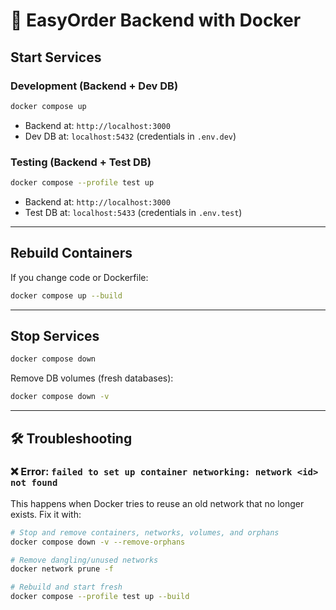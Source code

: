 # 🚀 EasyOrder Backend with Docker

## Start Services

### Development (Backend + Dev DB)

```bash
docker compose up
```

- Backend at: `http://localhost:3000`
- Dev DB at: `localhost:5432` (credentials in `.env.dev`)

### Testing (Backend + Test DB)

```bash
docker compose --profile test up
```

- Backend at: `http://localhost:3000`
- Test DB at: `localhost:5433` (credentials in `.env.test`)

---

## Rebuild Containers

If you change code or Dockerfile:

```bash
docker compose up --build
```

---

## Stop Services

```bash
docker compose down
```

Remove DB volumes (fresh databases):

```bash
docker compose down -v
```

---

## 🛠 Troubleshooting

### ❌ Error: `failed to set up container networking: network <id> not found`

This happens when Docker tries to reuse an old network that no longer exists.
Fix it with:

```bash
# Stop and remove containers, networks, volumes, and orphans
docker compose down -v --remove-orphans

# Remove dangling/unused networks
docker network prune -f

# Rebuild and start fresh
docker compose --profile test up --build
```
